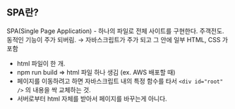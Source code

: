 ## SPA란?

SPA(Single Page Application) - 하나의 파일로 전체 사이트를 구현한다.
주객전도. 동적인 기능이 주가 되버림. → 자바스크립트가 주가 되고 그 안에 일부 HTML, CSS 가 포함

- html 파일이 한 개.
- npm run build ⇒ html 파일 하나 생김 (ex. AWS 배포할 때)
- 페이지를 이동하려고 하면 자바스크립트 내의 특정 함수를 타서 `<div id="root" />` 의 내용을 싹 교체하는 것.
- 서버로부터 html 자체를 받아서 페이지를 바꾸는게 아니다.

